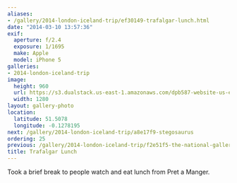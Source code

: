 ```yaml
---
aliases:
- /gallery/2014-london-iceland-trip/ef30149-trafalgar-lunch.html
date: "2014-03-10 13:57:36"
exif:
  aperture: f/2.4
  exposure: 1/1695
  make: Apple
  model: iPhone 5
galleries:
- 2014-london-iceland-trip
image:
  height: 960
  url: https://s3.dualstack.us-east-1.amazonaws.com/dpb587-website-us-east-1/asset/gallery/2014-london-iceland-trip/ef30149-trafalgar-lunch~1280.jpg
  width: 1280
layout: gallery-photo
location:
  latitude: 51.5078
  longitude: -0.1278195
next: /gallery/2014-london-iceland-trip/a8e17f9-stegosaurus
ordering: 25
previous: /gallery/2014-london-iceland-trip/f2e51f5-the-national-gallery
title: Trafalgar Lunch
---
```


Took a brief break to people watch and eat lunch from Pret a Manger.

